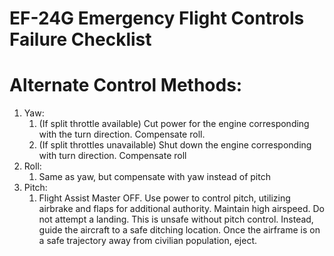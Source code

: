# EF-24G Emergency Flight Controls Failure Checklist

# **Alternate Control Methods:**

1. Yaw:
    1. (If split throttle available) Cut power for the engine corresponding with the turn direction. Compensate roll.
    2. (If split throttles unavailable) Shut down the engine corresponding with turn direction. Compensate roll
2. Roll:
    1. Same as yaw, but compensate with yaw instead of pitch
3. Pitch:
    1. Flight Assist Master OFF. Use power to control pitch, utilizing airbrake and flaps for additional authority. Maintain high airspeed. Do not attempt a landing. This is unsafe without pitch control. Instead, guide the aircraft to a safe ditching location. Once the airframe is on a safe trajectory away from civilian population, eject.

<br>
